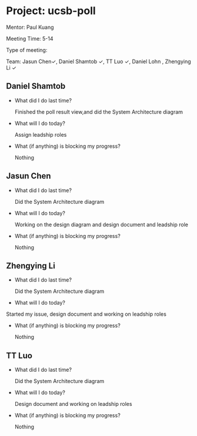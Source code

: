 # Project: ucsb-poll

Mentor: Paul Kuang 

Meeting Time: 5-14

Type of meeting: <daily scrum> 

Team: Jasun Chen✓, Daniel Shamtob ✓, TT Luo ✓, Daniel Lohn , Zhengying Li ✓



## Daniel Shamtob
- What did I do last time?
 
  Finished the poll result view,and did the System Architecture diagram

- What will I do today?
  
  Assign leadship roles
  

- What (if anything) is blocking my progress?

  Nothing

## Jasun Chen
- What did I do last time?

  Did the System Architecture diagram

- What will I do today?

  Working on the design diagram and design document and leadship role

- What (if anything) is blocking my progress?

  Nothing 


## Zhengying Li
- What did I do last time?

  Did the System Architecture diagram

- What will I do today?

 Started my issue, design document and working on leadship roles
  

- What (if anything) is blocking my progress?

  Nothing

## TT Luo
- What did I do last time?

  Did the System Architecture diagram

- What will I do today?

  Design document and working on leadship roles
  

- What (if anything) is blocking my progress?
  
  Nothing




